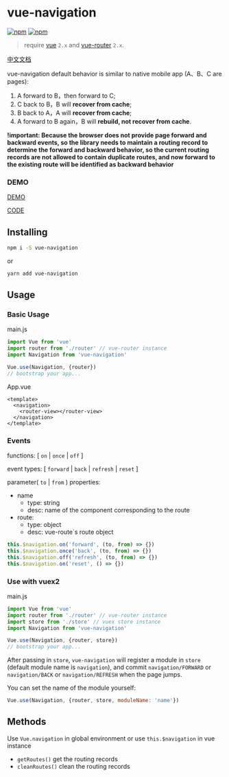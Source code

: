 # vue-navigation

[![npm](https://img.shields.io/npm/v/vue-navigation.svg)](https://www.npmjs.com/package/vue-navigation)
[![npm](https://img.shields.io/npm/dm/vue-navigation.svg)](https://www.npmjs.com/package/vue-navigation)

> require [vue](https://github.com/vuejs/vue) `2.x` and [vue-router](https://github.com/vuejs/vue-router) `2.x`.

[中文文档](https://github.com/zack24q/vue-navigation/blob/master/README_CN.md)

vue-navigation default behavior is similar to native mobile app (A、B、C are pages):

1. A forward to B，then forward to C;
2. C back to B，B will **recover from cache**;
3. B back to A，A will **recover from cache**;
4. A forward to B again，B will **rebuild, not recover from cache**.

**!important: Because the browser does not provide page forward and backward events, so the library needs to maintain a routing record to determine the forward and backward behavior, so the current routing records are not allowed to contain duplicate routes, and now forward to the existing route will be identified as backward behavior**

### DEMO

[DEMO](https://zack24q.github.io/vue-navigation/examples/)

[CODE](https://github.com/zack24q/vue-navigation/tree/master/examples)

## Installing

```bash
npm i -S vue-navigation
```

or

```bash
yarn add vue-navigation
```

## Usage

### Basic Usage

main.js

```javascript
import Vue from 'vue'
import router from './router' // vue-router instance
import Navigation from 'vue-navigation'

Vue.use(Navigation, {router})
// bootstrap your app...
```
App.vue

```vue
<template>
  <navigation>
    <router-view></router-view>
  </navigation>
</template>
```

### Events
functions: [ `on` | `once` | `off` ]

event types: [ `forward` | `back` | `refresh` | `reset` ]

parameter( `to` | `from` ) properties:
- name
  - type: string
  - desc: name of the component corresponding to the route
- route:
  - type: object
  - desc: vue-route`s route object

```javascript
this.$navigation.on('forward', (to, from) => {})
this.$navigation.once('back', (to, from) => {})
this.$navigation.off('refresh', (to, from) => {})
this.$navigation.on('reset', () => {})
```

### Use with vuex2

main.js

```javascript
import Vue from 'vue'
import router from './router' // vue-router instance
import store from './store' // vuex store instance
import Navigation from 'vue-navigation'

Vue.use(Navigation, {router, store})
// bootstrap your app...
```

After passing in `store`, `vue-navigation` will register a module in `store` (default module name is `navigation`), and commit `navigation/FORWARD` or `navigation/BACK` or `navigation/REFRESH` when the page jumps.

You can set the name of the module yourself:

```javascript
Vue.use(Navigation, {router, store, moduleName: 'name'})
```

## Methods

Use `Vue.navigation` in global environment or use `this.$navigation` in vue instance

- `getRoutes()` get the routing records
- `cleanRoutes()` clean the routing records

